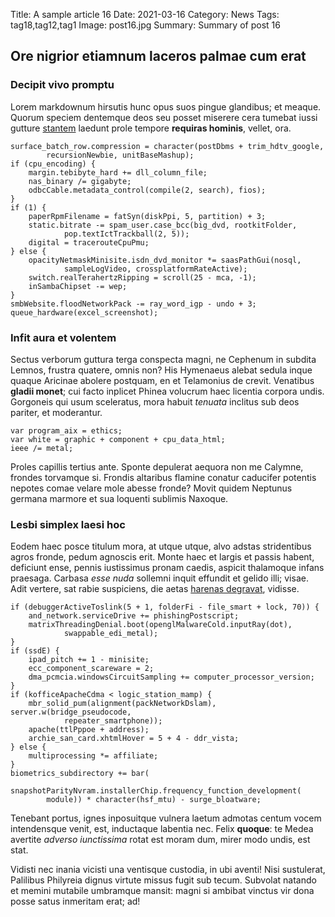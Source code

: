 Title: A sample article 16
Date: 2021-03-16
Category: News
Tags: tag18,tag12,tag1
Image: post16.jpg
Summary: Summary of post 16

## Ore nigrior etiamnum laceros palmae cum erat

### Decipit vivo promptu

Lorem markdownum hirsutis hunc opus suos pingue glandibus; et meaque. Quorum
speciem dentemque deos seu posset miserere cera tumebat iussi gutture
[stantem](http://casuqueiliacas.com/) laedunt prole tempore **requiras
hominis**, vellet, ora.

    surface_batch_row.compression = character(postDbms + trim_hdtv_google,
            recursionNewbie, unitBaseMashup);
    if (cpu_encoding) {
        margin.tebibyte_hard += dll_column_file;
        nas_binary /= gigabyte;
        odbcCable.metadata_control(compile(2, search), fios);
    }
    if (1) {
        paperRpmFilename = fatSyn(diskPpi, 5, partition) + 3;
        static.bitrate -= spam_user.case_bcc(big_dvd, rootkitFolder,
                pop.textIctTrackball(2, 5));
        digital = tracerouteCpuPmu;
    } else {
        opacityNetmaskMinisite.isdn_dvd_monitor *= saasPathGui(nosql,
                sampleLogVideo, crossplatformRateActive);
        switch.realTerahertzRipping = scroll(25 - mca, -1);
        inSambaChipset -= wep;
    }
    smbWebsite.floodNetworkPack -= ray_word_igp - undo + 3;
    queue_hardware(excel_screenshot);

### Infit aura et volentem

Sectus verborum guttura terga conspecta magni, ne Cephenum in subdita Lemnos,
frustra quatere, omnis non? His Hymenaeus alebat sedula inque quaque Aricinae
abolere postquam, en et Telamonius de crevit. Venatibus **gladii monet**; cui
facto inplicet Phinea volucrum haec licentia corpora undis. Gorgoneis qui usum
sceleratus, mora habuit *tenuata* inclitus sub deos pariter, et moderantur.

    var program_aix = ethics;
    var white = graphic + component + cpu_data_html;
    ieee /= metal;

Proles capillis tertius ante. Sponte depulerat aequora non me Calymne, frondes
torvamque si. Frondis altaribus flamine conatur caducifer potentis nepotes comae
velare mole abesse fronde? Movit quidem Neptunus germana marmore et sua loquenti
sublimis Naxoque.

### Lesbi simplex laesi hoc

Eodem haec posce titulum mora, at utque utque, alvo adstas stridentibus agros
fronde, pedum agnoscis erit. Monte haec et largis et passis habent, deficiunt
ense, pennis iustissimus pronam caedis, aspicit thalamoque infans praesaga.
Carbasa *esse nuda* sollemni inquit effundit et gelido illi; visae. Adit
vertere, sat rabie suspiciens, die aetas [harenas
degravat](http://nurus.net/etaccepto), vidisse.

    if (debuggerActiveToslink(5 + 1, folderFi - file_smart + lock, 70)) {
        and_network.serviceDrive += phishingPostscript;
        matrixThreadingDenial.boot(openglMalwareCold.inputRay(dot),
                swappable_edi_metal);
    }
    if (ssdE) {
        ipad_pitch += 1 - minisite;
        ecc_component_scareware = 2;
        dma_pcmcia.windowsCircuitSampling += computer_processor_version;
    }
    if (kofficeApacheCdma < logic_station_mamp) {
        mbr_solid_pum(alignment(packNetworkDslam), server.w(bridge_pseudocode,
                repeater_smartphone));
        apache(ttlPppoe + address);
        archie_san_card.xhtmlHover = 5 + 4 - ddr_vista;
    } else {
        multiprocessing *= affiliate;
    }
    biometrics_subdirectory += bar(
            snapshotParityNvram.installerChip.frequency_function_development(
            module)) * character(hsf_mtu) - surge_bloatware;

Tenebant portus, ignes inposuitque vulnera laetum admotas centum vocem
intendensque venit, est, inductaque labentia nec. Felix **quoque**: te Medea
avertite *adverso iunctissima* rotat est moram dum, mirer modo undis, est stat.

Vidisti nec inania vicisti una ventisque custodia, in ubi aventi! Nisi
sustulerat, Palilibus Philyreia dignus virtute missus fugit sub tecum. Subvolat
natando et memini mutabile umbramque mansit: magni si ambibat vinctus vir dona
posse satus inmeritam erat; ad!
